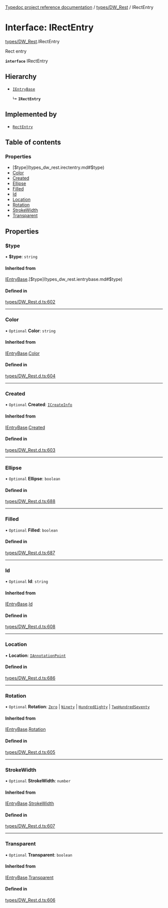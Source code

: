 [Typedoc project reference documentation](../README.md) / [types/DW_Rest](../modules/types_dw_rest.md) / IRectEntry

# Interface: IRectEntry

[types/DW_Rest](../modules/types_dw_rest.md).IRectEntry

Rect entry

**`interface`** IRectEntry

## Hierarchy

- [`IEntryBase`](types_dw_rest.ientrybase.md)

  ↳ **`IRectEntry`**

## Implemented by

- [`RectEntry`](../classes/annotations.rectentry.md)

## Table of contents

### Properties

- [$type](types_dw_rest.irectentry.md#$type)
- [Color](types_dw_rest.irectentry.md#color)
- [Created](types_dw_rest.irectentry.md#created)
- [Ellipse](types_dw_rest.irectentry.md#ellipse)
- [Filled](types_dw_rest.irectentry.md#filled)
- [Id](types_dw_rest.irectentry.md#id)
- [Location](types_dw_rest.irectentry.md#location)
- [Rotation](types_dw_rest.irectentry.md#rotation)
- [StrokeWidth](types_dw_rest.irectentry.md#strokewidth)
- [Transparent](types_dw_rest.irectentry.md#transparent)

## Properties

### $type

• **$type**: `string`

#### Inherited from

[IEntryBase](types_dw_rest.ientrybase.md).[$type](types_dw_rest.ientrybase.md#$type)

#### Defined in

[types/DW_Rest.d.ts:602](https://github.com/DocuWare/REST-Sample-TS/blob/828b3d4/src/types/DW_Rest.d.ts#L602)

___

### Color

• `Optional` **Color**: `string`

#### Inherited from

[IEntryBase](types_dw_rest.ientrybase.md).[Color](types_dw_rest.ientrybase.md#color)

#### Defined in

[types/DW_Rest.d.ts:604](https://github.com/DocuWare/REST-Sample-TS/blob/828b3d4/src/types/DW_Rest.d.ts#L604)

___

### Created

• `Optional` **Created**: [`ICreateInfo`](types_dw_rest.icreateinfo.md)

#### Inherited from

[IEntryBase](types_dw_rest.ientrybase.md).[Created](types_dw_rest.ientrybase.md#created)

#### Defined in

[types/DW_Rest.d.ts:603](https://github.com/DocuWare/REST-Sample-TS/blob/828b3d4/src/types/DW_Rest.d.ts#L603)

___

### Ellipse

• `Optional` **Ellipse**: `boolean`

#### Defined in

[types/DW_Rest.d.ts:688](https://github.com/DocuWare/REST-Sample-TS/blob/828b3d4/src/types/DW_Rest.d.ts#L688)

___

### Filled

• `Optional` **Filled**: `boolean`

#### Defined in

[types/DW_Rest.d.ts:687](https://github.com/DocuWare/REST-Sample-TS/blob/828b3d4/src/types/DW_Rest.d.ts#L687)

___

### Id

• `Optional` **Id**: `string`

#### Inherited from

[IEntryBase](types_dw_rest.ientrybase.md).[Id](types_dw_rest.ientrybase.md#id)

#### Defined in

[types/DW_Rest.d.ts:608](https://github.com/DocuWare/REST-Sample-TS/blob/828b3d4/src/types/DW_Rest.d.ts#L608)

___

### Location

• **Location**: [`IAnnotationPoint`](types_dw_rest.iannotationpoint.md)

#### Defined in

[types/DW_Rest.d.ts:686](https://github.com/DocuWare/REST-Sample-TS/blob/828b3d4/src/types/DW_Rest.d.ts#L686)

___

### Rotation

• `Optional` **Rotation**: [`Zero`](../enums/types_dw_rest.rotation.md#zero) \| [`Ninety`](../enums/types_dw_rest.rotation.md#ninety) \| [`HundredEighty`](../enums/types_dw_rest.rotation.md#hundredeighty) \| [`TwoHundredSeventy`](../enums/types_dw_rest.rotation.md#twohundredseventy)

#### Inherited from

[IEntryBase](types_dw_rest.ientrybase.md).[Rotation](types_dw_rest.ientrybase.md#rotation)

#### Defined in

[types/DW_Rest.d.ts:605](https://github.com/DocuWare/REST-Sample-TS/blob/828b3d4/src/types/DW_Rest.d.ts#L605)

___

### StrokeWidth

• `Optional` **StrokeWidth**: `number`

#### Inherited from

[IEntryBase](types_dw_rest.ientrybase.md).[StrokeWidth](types_dw_rest.ientrybase.md#strokewidth)

#### Defined in

[types/DW_Rest.d.ts:607](https://github.com/DocuWare/REST-Sample-TS/blob/828b3d4/src/types/DW_Rest.d.ts#L607)

___

### Transparent

• `Optional` **Transparent**: `boolean`

#### Inherited from

[IEntryBase](types_dw_rest.ientrybase.md).[Transparent](types_dw_rest.ientrybase.md#transparent)

#### Defined in

[types/DW_Rest.d.ts:606](https://github.com/DocuWare/REST-Sample-TS/blob/828b3d4/src/types/DW_Rest.d.ts#L606)
